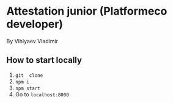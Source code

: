 # Attestation junior (Platformeco developer)
By Vihlyaev Vladimir

## How to start locally

1. `git  clone`
2. `npm i`
3. `npm start`
4. Go to `localhost:8000`
